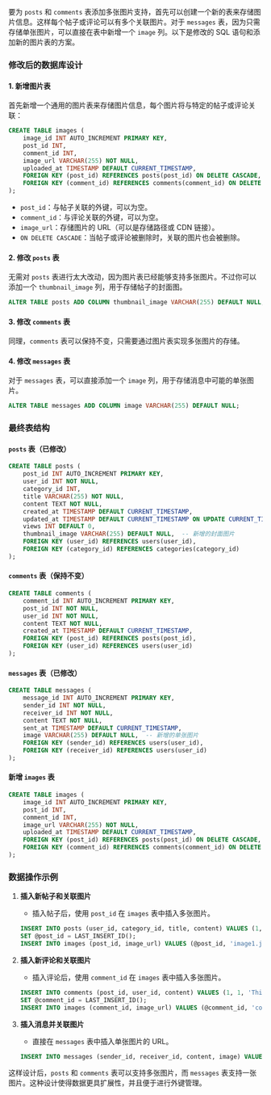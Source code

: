 要为 `posts` 和 `comments` 表添加多张图片支持，首先可以创建一个新的表来存储图片信息。这样每个帖子或评论可以有多个关联图片。对于 `messages` 表，因为只需存储单张图片，可以直接在表中新增一个 `image` 列。以下是修改的 SQL 语句和添加新的图片表的方案。

### 修改后的数据库设计

#### 1. 新增图片表
首先新增一个通用的图片表来存储图片信息，每个图片将与特定的帖子或评论关联：

```sql
CREATE TABLE images (
    image_id INT AUTO_INCREMENT PRIMARY KEY,
    post_id INT,
    comment_id INT,
    image_url VARCHAR(255) NOT NULL,
    uploaded_at TIMESTAMP DEFAULT CURRENT_TIMESTAMP,
    FOREIGN KEY (post_id) REFERENCES posts(post_id) ON DELETE CASCADE,
    FOREIGN KEY (comment_id) REFERENCES comments(comment_id) ON DELETE CASCADE
);
```
- `post_id`：与帖子关联的外键，可以为空。
- `comment_id`：与评论关联的外键，可以为空。
- `image_url`：存储图片的 URL（可以是存储路径或 CDN 链接）。
- `ON DELETE CASCADE`：当帖子或评论被删除时，关联的图片也会被删除。

#### 2. 修改 `posts` 表
无需对 `posts` 表进行太大改动，因为图片表已经能够支持多张图片。不过你可以添加一个 `thumbnail_image` 列，用于存储帖子的封面图。

```sql
ALTER TABLE posts ADD COLUMN thumbnail_image VARCHAR(255) DEFAULT NULL;
```

#### 3. 修改 `comments` 表
同理，`comments` 表可以保持不变，只需要通过图片表实现多张图片的存储。

#### 4. 修改 `messages` 表
对于 `messages` 表，可以直接添加一个 `image` 列，用于存储消息中可能的单张图片。

```sql
ALTER TABLE messages ADD COLUMN image VARCHAR(255) DEFAULT NULL;
```

### 最终表结构

#### `posts` 表（已修改）
```sql
CREATE TABLE posts (
    post_id INT AUTO_INCREMENT PRIMARY KEY,
    user_id INT NOT NULL,
    category_id INT,
    title VARCHAR(255) NOT NULL,
    content TEXT NOT NULL,
    created_at TIMESTAMP DEFAULT CURRENT_TIMESTAMP,
    updated_at TIMESTAMP DEFAULT CURRENT_TIMESTAMP ON UPDATE CURRENT_TIMESTAMP,
    views INT DEFAULT 0,
    thumbnail_image VARCHAR(255) DEFAULT NULL,  -- 新增的封面图片
    FOREIGN KEY (user_id) REFERENCES users(user_id),
    FOREIGN KEY (category_id) REFERENCES categories(category_id)
);
```

#### `comments` 表（保持不变）
```sql
CREATE TABLE comments (
    comment_id INT AUTO_INCREMENT PRIMARY KEY,
    post_id INT NOT NULL,
    user_id INT NOT NULL,
    content TEXT NOT NULL,
    created_at TIMESTAMP DEFAULT CURRENT_TIMESTAMP,
    FOREIGN KEY (post_id) REFERENCES posts(post_id),
    FOREIGN KEY (user_id) REFERENCES users(user_id)
);
```

#### `messages` 表（已修改）
```sql
CREATE TABLE messages (
    message_id INT AUTO_INCREMENT PRIMARY KEY,
    sender_id INT NOT NULL,
    receiver_id INT NOT NULL,
    content TEXT NOT NULL,
    sent_at TIMESTAMP DEFAULT CURRENT_TIMESTAMP,
    image VARCHAR(255) DEFAULT NULL,  -- 新增的单张图片
    FOREIGN KEY (sender_id) REFERENCES users(user_id),
    FOREIGN KEY (receiver_id) REFERENCES users(user_id)
);
```

#### 新增 `images` 表
```sql
CREATE TABLE images (
    image_id INT AUTO_INCREMENT PRIMARY KEY,
    post_id INT,
    comment_id INT,
    image_url VARCHAR(255) NOT NULL,
    uploaded_at TIMESTAMP DEFAULT CURRENT_TIMESTAMP,
    FOREIGN KEY (post_id) REFERENCES posts(post_id) ON DELETE CASCADE,
    FOREIGN KEY (comment_id) REFERENCES comments(comment_id) ON DELETE CASCADE
);
```

### 数据操作示例

1. **插入新帖子和关联图片**
   - 插入帖子后，使用 `post_id` 在 `images` 表中插入多张图片。

   ```sql
   INSERT INTO posts (user_id, category_id, title, content) VALUES (1, 2, 'Example Post', 'This is the content of the post.');
   SET @post_id = LAST_INSERT_ID();
   INSERT INTO images (post_id, image_url) VALUES (@post_id, 'image1.jpg'), (@post_id, 'image2.jpg');
   ```

2. **插入新评论和关联图片**
   - 插入评论后，使用 `comment_id` 在 `images` 表中插入多张图片。

   ```sql
   INSERT INTO comments (post_id, user_id, content) VALUES (1, 1, 'This is a comment.');
   SET @comment_id = LAST_INSERT_ID();
   INSERT INTO images (comment_id, image_url) VALUES (@comment_id, 'comment_image1.jpg'), (@comment_id, 'comment_image2.jpg');
   ```

3. **插入消息并关联图片**
   - 直接在 `messages` 表中插入单张图片的 URL。

   ```sql
   INSERT INTO messages (sender_id, receiver_id, content, image) VALUES (1, 2, 'This is a message.', 'message_image.jpg');
   ```

这样设计后，`posts` 和 `comments` 表可以支持多张图片，而 `messages` 表支持一张图片。这种设计使得数据更具扩展性，并且便于进行外键管理。